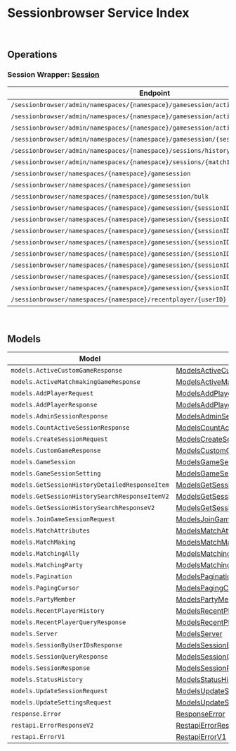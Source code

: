 # Sessionbrowser Service Index

&nbsp;  

## Operations

### Session Wrapper:  [Session](../src/main/java/net/accelbyte/sdk/api/sessionbrowser/wrappers/Session.java)
| Endpoint | Method | ID | Class | Example |
|---|---|---|---|---|
| `/sessionbrowser/admin/namespaces/{namespace}/gamesession/active/count` | GET | GetTotalActiveSession | [GetTotalActiveSession](../src/main/java/net/accelbyte/sdk/api/sessionbrowser/operations/session/GetTotalActiveSession.java) | [GetTotalActiveSession](../samples/cli/src/main/java/net/accelbyte/sdk/cli/api/sessionbrowser/session/GetTotalActiveSession.java) |
| `/sessionbrowser/admin/namespaces/{namespace}/gamesession/active/custom-game` | GET | GetActiveCustomGameSessions | [GetActiveCustomGameSessions](../src/main/java/net/accelbyte/sdk/api/sessionbrowser/operations/session/GetActiveCustomGameSessions.java) | [GetActiveCustomGameSessions](../samples/cli/src/main/java/net/accelbyte/sdk/cli/api/sessionbrowser/session/GetActiveCustomGameSessions.java) |
| `/sessionbrowser/admin/namespaces/{namespace}/gamesession/active/matchmaking-game` | GET | GetActiveMatchmakingGameSessions | [GetActiveMatchmakingGameSessions](../src/main/java/net/accelbyte/sdk/api/sessionbrowser/operations/session/GetActiveMatchmakingGameSessions.java) | [GetActiveMatchmakingGameSessions](../samples/cli/src/main/java/net/accelbyte/sdk/cli/api/sessionbrowser/session/GetActiveMatchmakingGameSessions.java) |
| `/sessionbrowser/admin/namespaces/{namespace}/gamesession/{sessionID}` | GET | AdminGetSession | [AdminGetSession](../src/main/java/net/accelbyte/sdk/api/sessionbrowser/operations/session/AdminGetSession.java) | [AdminGetSession](../samples/cli/src/main/java/net/accelbyte/sdk/cli/api/sessionbrowser/session/AdminGetSession.java) |
| `/sessionbrowser/admin/namespaces/{namespace}/sessions/history/search` | GET | AdminSearchSessionsV2 | [AdminSearchSessionsV2](../src/main/java/net/accelbyte/sdk/api/sessionbrowser/operations/session/AdminSearchSessionsV2.java) | [AdminSearchSessionsV2](../samples/cli/src/main/java/net/accelbyte/sdk/cli/api/sessionbrowser/session/AdminSearchSessionsV2.java) |
| `/sessionbrowser/admin/namespaces/{namespace}/sessions/{matchID}/history/detailed` | GET | GetSessionHistoryDetailed | [GetSessionHistoryDetailed](../src/main/java/net/accelbyte/sdk/api/sessionbrowser/operations/session/GetSessionHistoryDetailed.java) | [GetSessionHistoryDetailed](../samples/cli/src/main/java/net/accelbyte/sdk/cli/api/sessionbrowser/session/GetSessionHistoryDetailed.java) |
| `/sessionbrowser/namespaces/{namespace}/gamesession` | GET | QuerySession | [QuerySession](../src/main/java/net/accelbyte/sdk/api/sessionbrowser/operations/session/QuerySession.java) | [QuerySession](../samples/cli/src/main/java/net/accelbyte/sdk/cli/api/sessionbrowser/session/QuerySession.java) |
| `/sessionbrowser/namespaces/{namespace}/gamesession` | POST | CreateSession | [CreateSession](../src/main/java/net/accelbyte/sdk/api/sessionbrowser/operations/session/CreateSession.java) | [CreateSession](../samples/cli/src/main/java/net/accelbyte/sdk/cli/api/sessionbrowser/session/CreateSession.java) |
| `/sessionbrowser/namespaces/{namespace}/gamesession/bulk` | GET | GetSessionByUserIDs | [GetSessionByUserIDs](../src/main/java/net/accelbyte/sdk/api/sessionbrowser/operations/session/GetSessionByUserIDs.java) | [GetSessionByUserIDs](../samples/cli/src/main/java/net/accelbyte/sdk/cli/api/sessionbrowser/session/GetSessionByUserIDs.java) |
| `/sessionbrowser/namespaces/{namespace}/gamesession/{sessionID}` | GET | GetSession | [GetSession](../src/main/java/net/accelbyte/sdk/api/sessionbrowser/operations/session/GetSession.java) | [GetSession](../samples/cli/src/main/java/net/accelbyte/sdk/cli/api/sessionbrowser/session/GetSession.java) |
| `/sessionbrowser/namespaces/{namespace}/gamesession/{sessionID}` | PUT | UpdateSession | [UpdateSession](../src/main/java/net/accelbyte/sdk/api/sessionbrowser/operations/session/UpdateSession.java) | [UpdateSession](../samples/cli/src/main/java/net/accelbyte/sdk/cli/api/sessionbrowser/session/UpdateSession.java) |
| `/sessionbrowser/namespaces/{namespace}/gamesession/{sessionID}` | DELETE | DeleteSession | [DeleteSession](../src/main/java/net/accelbyte/sdk/api/sessionbrowser/operations/session/DeleteSession.java) | [DeleteSession](../samples/cli/src/main/java/net/accelbyte/sdk/cli/api/sessionbrowser/session/DeleteSession.java) |
| `/sessionbrowser/namespaces/{namespace}/gamesession/{sessionID}/join` | POST | JoinSession | [JoinSession](../src/main/java/net/accelbyte/sdk/api/sessionbrowser/operations/session/JoinSession.java) | [JoinSession](../samples/cli/src/main/java/net/accelbyte/sdk/cli/api/sessionbrowser/session/JoinSession.java) |
| `/sessionbrowser/namespaces/{namespace}/gamesession/{sessionID}/localds` | DELETE | DeleteSessionLocalDS | [DeleteSessionLocalDS](../src/main/java/net/accelbyte/sdk/api/sessionbrowser/operations/session/DeleteSessionLocalDS.java) | [DeleteSessionLocalDS](../samples/cli/src/main/java/net/accelbyte/sdk/cli/api/sessionbrowser/session/DeleteSessionLocalDS.java) |
| `/sessionbrowser/namespaces/{namespace}/gamesession/{sessionID}/player` | POST | AddPlayerToSession | [AddPlayerToSession](../src/main/java/net/accelbyte/sdk/api/sessionbrowser/operations/session/AddPlayerToSession.java) | [AddPlayerToSession](../samples/cli/src/main/java/net/accelbyte/sdk/cli/api/sessionbrowser/session/AddPlayerToSession.java) |
| `/sessionbrowser/namespaces/{namespace}/gamesession/{sessionID}/player/{userID}` | DELETE | RemovePlayerFromSession | [RemovePlayerFromSession](../src/main/java/net/accelbyte/sdk/api/sessionbrowser/operations/session/RemovePlayerFromSession.java) | [RemovePlayerFromSession](../samples/cli/src/main/java/net/accelbyte/sdk/cli/api/sessionbrowser/session/RemovePlayerFromSession.java) |
| `/sessionbrowser/namespaces/{namespace}/gamesession/{sessionID}/settings` | PUT | UpdateSettings | [UpdateSettings](../src/main/java/net/accelbyte/sdk/api/sessionbrowser/operations/session/UpdateSettings.java) | [UpdateSettings](../samples/cli/src/main/java/net/accelbyte/sdk/cli/api/sessionbrowser/session/UpdateSettings.java) |
| `/sessionbrowser/namespaces/{namespace}/recentplayer/{userID}` | GET | GetRecentPlayer | [GetRecentPlayer](../src/main/java/net/accelbyte/sdk/api/sessionbrowser/operations/session/GetRecentPlayer.java) | [GetRecentPlayer](../samples/cli/src/main/java/net/accelbyte/sdk/cli/api/sessionbrowser/session/GetRecentPlayer.java) |


&nbsp;  

## Models

| Model | Class |
|---|---|
| `models.ActiveCustomGameResponse` | [ModelsActiveCustomGameResponse](../src/main/java/net/accelbyte/sdk/api/sessionbrowser/models/ModelsActiveCustomGameResponse.java) |
| `models.ActiveMatchmakingGameResponse` | [ModelsActiveMatchmakingGameResponse](../src/main/java/net/accelbyte/sdk/api/sessionbrowser/models/ModelsActiveMatchmakingGameResponse.java) |
| `models.AddPlayerRequest` | [ModelsAddPlayerRequest](../src/main/java/net/accelbyte/sdk/api/sessionbrowser/models/ModelsAddPlayerRequest.java) |
| `models.AddPlayerResponse` | [ModelsAddPlayerResponse](../src/main/java/net/accelbyte/sdk/api/sessionbrowser/models/ModelsAddPlayerResponse.java) |
| `models.AdminSessionResponse` | [ModelsAdminSessionResponse](../src/main/java/net/accelbyte/sdk/api/sessionbrowser/models/ModelsAdminSessionResponse.java) |
| `models.CountActiveSessionResponse` | [ModelsCountActiveSessionResponse](../src/main/java/net/accelbyte/sdk/api/sessionbrowser/models/ModelsCountActiveSessionResponse.java) |
| `models.CreateSessionRequest` | [ModelsCreateSessionRequest](../src/main/java/net/accelbyte/sdk/api/sessionbrowser/models/ModelsCreateSessionRequest.java) |
| `models.CustomGameResponse` | [ModelsCustomGameResponse](../src/main/java/net/accelbyte/sdk/api/sessionbrowser/models/ModelsCustomGameResponse.java) |
| `models.GameSession` | [ModelsGameSession](../src/main/java/net/accelbyte/sdk/api/sessionbrowser/models/ModelsGameSession.java) |
| `models.GameSessionSetting` | [ModelsGameSessionSetting](../src/main/java/net/accelbyte/sdk/api/sessionbrowser/models/ModelsGameSessionSetting.java) |
| `models.GetSessionHistoryDetailedResponseItem` | [ModelsGetSessionHistoryDetailedResponseItem](../src/main/java/net/accelbyte/sdk/api/sessionbrowser/models/ModelsGetSessionHistoryDetailedResponseItem.java) |
| `models.GetSessionHistorySearchResponseItemV2` | [ModelsGetSessionHistorySearchResponseItemV2](../src/main/java/net/accelbyte/sdk/api/sessionbrowser/models/ModelsGetSessionHistorySearchResponseItemV2.java) |
| `models.GetSessionHistorySearchResponseV2` | [ModelsGetSessionHistorySearchResponseV2](../src/main/java/net/accelbyte/sdk/api/sessionbrowser/models/ModelsGetSessionHistorySearchResponseV2.java) |
| `models.JoinGameSessionRequest` | [ModelsJoinGameSessionRequest](../src/main/java/net/accelbyte/sdk/api/sessionbrowser/models/ModelsJoinGameSessionRequest.java) |
| `models.MatchAttributes` | [ModelsMatchAttributes](../src/main/java/net/accelbyte/sdk/api/sessionbrowser/models/ModelsMatchAttributes.java) |
| `models.MatchMaking` | [ModelsMatchMaking](../src/main/java/net/accelbyte/sdk/api/sessionbrowser/models/ModelsMatchMaking.java) |
| `models.MatchingAlly` | [ModelsMatchingAlly](../src/main/java/net/accelbyte/sdk/api/sessionbrowser/models/ModelsMatchingAlly.java) |
| `models.MatchingParty` | [ModelsMatchingParty](../src/main/java/net/accelbyte/sdk/api/sessionbrowser/models/ModelsMatchingParty.java) |
| `models.Pagination` | [ModelsPagination](../src/main/java/net/accelbyte/sdk/api/sessionbrowser/models/ModelsPagination.java) |
| `models.PagingCursor` | [ModelsPagingCursor](../src/main/java/net/accelbyte/sdk/api/sessionbrowser/models/ModelsPagingCursor.java) |
| `models.PartyMember` | [ModelsPartyMember](../src/main/java/net/accelbyte/sdk/api/sessionbrowser/models/ModelsPartyMember.java) |
| `models.RecentPlayerHistory` | [ModelsRecentPlayerHistory](../src/main/java/net/accelbyte/sdk/api/sessionbrowser/models/ModelsRecentPlayerHistory.java) |
| `models.RecentPlayerQueryResponse` | [ModelsRecentPlayerQueryResponse](../src/main/java/net/accelbyte/sdk/api/sessionbrowser/models/ModelsRecentPlayerQueryResponse.java) |
| `models.Server` | [ModelsServer](../src/main/java/net/accelbyte/sdk/api/sessionbrowser/models/ModelsServer.java) |
| `models.SessionByUserIDsResponse` | [ModelsSessionByUserIDsResponse](../src/main/java/net/accelbyte/sdk/api/sessionbrowser/models/ModelsSessionByUserIDsResponse.java) |
| `models.SessionQueryResponse` | [ModelsSessionQueryResponse](../src/main/java/net/accelbyte/sdk/api/sessionbrowser/models/ModelsSessionQueryResponse.java) |
| `models.SessionResponse` | [ModelsSessionResponse](../src/main/java/net/accelbyte/sdk/api/sessionbrowser/models/ModelsSessionResponse.java) |
| `models.StatusHistory` | [ModelsStatusHistory](../src/main/java/net/accelbyte/sdk/api/sessionbrowser/models/ModelsStatusHistory.java) |
| `models.UpdateSessionRequest` | [ModelsUpdateSessionRequest](../src/main/java/net/accelbyte/sdk/api/sessionbrowser/models/ModelsUpdateSessionRequest.java) |
| `models.UpdateSettingsRequest` | [ModelsUpdateSettingsRequest](../src/main/java/net/accelbyte/sdk/api/sessionbrowser/models/ModelsUpdateSettingsRequest.java) |
| `response.Error` | [ResponseError](../src/main/java/net/accelbyte/sdk/api/sessionbrowser/models/ResponseError.java) |
| `restapi.ErrorResponseV2` | [RestapiErrorResponseV2](../src/main/java/net/accelbyte/sdk/api/sessionbrowser/models/RestapiErrorResponseV2.java) |
| `restapi.ErrorV1` | [RestapiErrorV1](../src/main/java/net/accelbyte/sdk/api/sessionbrowser/models/RestapiErrorV1.java) |
